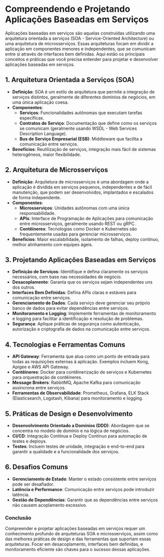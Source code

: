 # Compreendendo e Projetando Aplicações Baseadas em Serviços

Aplicações baseadas em serviços são aquelas construídas utilizando uma arquitetura orientada a serviços (SOA - Service-Oriented Architecture) ou uma arquitetura de microsserviços. Essas arquiteturas focam em dividir a aplicação em componentes menores e independentes, que se comunicam entre si através de interfaces bem definidas. Aqui estão os principais conceitos e práticas que você precisa entender para projetar e desenvolver aplicações baseadas em serviços.

## 1. Arquitetura Orientada a Serviços (SOA)
- **Definição**: SOA é um estilo de arquitetura que permite a integração de serviços distintos, geralmente de diferentes domínios de negócios, em uma única aplicação coesa.
- **Componentes**: 
  - **Serviços**: Funcionalidades autônomas que executam tarefas específicas.
  - **Contratos de Serviço**: Documentação que define como os serviços se comunicam (geralmente usando WSDL - Web Services Description Language).
  - **Bus de Serviço Empresarial (ESB)**: Middleware que facilita a comunicação entre serviços.
- **Benefícios**: Reutilização de serviços, integração mais fácil de sistemas heterogêneos, maior flexibilidade.

## 2. Arquitetura de Microsserviços
- **Definição**: Arquitetura de microsserviços é uma abordagem onde a aplicação é dividida em serviços pequenos, independentes e de fácil manutenção, que podem ser desenvolvidos, implantados e escalados de forma independente.
- **Componentes**:
  - **Microsserviços**: Unidades autônomas com uma única responsabilidade.
  - **APIs**: Interface de Programação de Aplicações para comunicação entre microsserviços, geralmente usando REST ou gRPC.
  - **Contêineres**: Tecnologias como Docker e Kubernetes são frequentemente usadas para gerenciar microsserviços.
- **Benefícios**: Maior escalabilidade, isolamento de falhas, deploy contínuo, melhor alinhamento com equipes ágeis.

## 3. Projetando Aplicações Baseadas em Serviços
- **Definição de Serviços**: Identifique e defina claramente os serviços necessários, com base nas necessidades de negócio.
- **Desacoplamento**: Garanta que os serviços sejam independentes uns dos outros.
- **Interfaces Bem Definidas**: Defina APIs claras e estáveis para comunicação entre serviços.
- **Gerenciamento de Dados**: Cada serviço deve gerenciar seu próprio banco de dados para evitar dependências entre serviços.
- **Monitoramento e Logging**: Implemente ferramentas de monitoramento e logging para facilitar a identificação e resolução de problemas.
- **Segurança**: Aplique práticas de segurança como autenticação, autorização e criptografia de dados na comunicação entre serviços.

## 4. Tecnologias e Ferramentas Comuns
- **API Gateway**: Ferramenta que atua como um ponto de entrada para todas as requisições externas à aplicação. Exemplos incluem Kong, Apigee e AWS API Gateway.
- **Contêineres**: Docker para contêinerização de serviços e Kubernetes para orquestração de contêineres.
- **Message Brokers**: RabbitMQ, Apache Kafka para comunicação assíncrona entre serviços.
- **Ferramentas de Observabilidade**: Prometheus, Grafana, ELK Stack (Elasticsearch, Logstash, Kibana) para monitoramento e logging.

## 5. Práticas de Design e Desenvolvimento
- **Desenvolvimento Orientado a Domínios (DDD)**: Abordagem que se concentra no modelo de domínio e na lógica de negócios.
- **CI/CD**: Integração Contínua e Deploy Contínuo para automação de testes e deploys.
- **Testes**: Incluem testes de unidade, integração e end-to-end para garantir a qualidade e a funcionalidade dos serviços.

## 6. Desafios Comuns
- **Gerenciamento de Estado**: Manter o estado consistente entre serviços pode ser desafiador.
- **Latência e Performance**: Comunicação entre serviços pode introduzir latência.
- **Gestão de Dependências**: Garantir que as dependências entre serviços não causem acoplamento excessivo.

### Conclusão

Compreender e projetar aplicações baseadas em serviços requer um conhecimento profundo de arquiteturas SOA e microsserviços, assim como das melhores práticas de design e das ferramentas que suportam essas arquiteturas. Focar em desacoplamento, interfaces bem definidas, e monitoramento eficiente são chaves para o sucesso dessas aplicações.